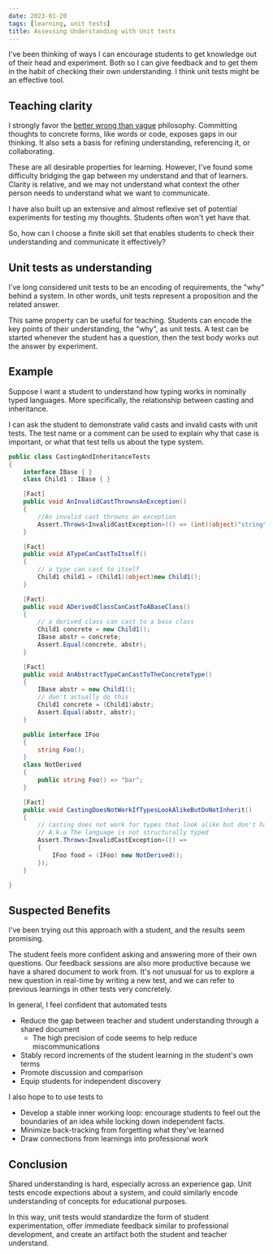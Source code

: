 ```yaml
---
date: 2023-01-20
tags: [learning, unit tests]
title: Assessing Understanding with Unit tests
---
```


I've been thinking of ways I can encourage students to get knowledge out of their head and experiment. Both so I can give feedback and to get them in the habit of checking their own understanding. I think unit tests might be an effective tool.
<!--more-->

## Teaching clarity
I strongly favor the [better wrong than vague](../posts/Whats-Your-Duck-V2/2022-06-16-1-Software-as-Clarity.md) philosophy. Committing thoughts to concrete forms, like words or code, exposes gaps in our thinking. It also sets a basis for refining understanding, referencing it, or collaborating.

These are all desirable properties for learning. However, I've found some difficulty bridging the gap between my understand and that of learners. Clarity is relative, and we may not understand what context the other person needs to understand what we want to communicate. 

I have also built up an extensive and almost reflexive set of potential experiments for testing my thoughts. Students often won't yet have that.

So, how can I choose a finite skill set that enables students to check their understanding and communicate it effectively?

## Unit tests as understanding

I've long considered unit tests to be an encoding of requirements, the "why" behind a system. In other words, unit tests represent a proposition and the related answer.

This same property can be useful for teaching. Students can encode the key points of their understanding, the "why", as unit tests. A test can be started whenever the student has a question, then the test body works out the answer by experiment.

## Example

Suppose I want a student to understand how typing works in nominally typed languages. More specifically, the relationship between casting and inheritance.

I can ask the student to demonstrate valid casts and invalid casts with unit tests. The test name or a comment can be used to explain why that case is important, or what that test tells us about the type system.

```cs
public class CastingAndInheritanceTests
{
    interface IBase { }
    class Child1 : IBase { }

    [Fact]
    public void AnInvalidCastThrownsAnException()
    {
        //An invalid cast throwns an exception
        Assert.Throws<InvalidCastException>(() => (int)(object)"string");
    }

    [Fact]
    public void ATypeCanCastToItself()
    {
        // a type can cast to itself
        Child1 child1 = (Child1)(object)new Child1();
    }

    [Fact]
    public void ADerivedClassCanCastToABaseClass()
    {
        // a derived class can cast to a base class
        Child1 concrete = new Child1();
        IBase abstr = concrete;
        Assert.Equal(concrete, abstr);
    }

    [Fact]
    public void AnAbstractTypeCanCastToTheConcreteType()
    {
        IBase abstr = new Child1();
        // don't actually do this
        Child1 concrete = (Child1)abstr; 
        Assert.Equal(abstr, abstr);
    }

    public interface IFoo
    {
        string Foo();
    }
    class NotDerived
    {
        public string Foo() => "bar";
    }

    [Fact]
    public void CastingDoesNotWorkIfTypesLookAlikeButDoNotInherit()
    {
        // casting does not work for types that look alike but don't have an inheritance relationship
        // A.k.a The language is not structurally typed
        Assert.Throws<InvalidCastException>(() =>
        {
            IFoo food = (IFoo) new NotDerived();
        });
    }

}
```

## Suspected Benefits

I've been trying out this approach with a student, and the results seem promising.

The student feels more confident asking and answering more of their own questions.
Our feedback sessions are also more productive because we have a shared document to work from. It's not unusual for us to explore a new question in real-time by writing a new test, and we can refer to previous learnings in other tests very concretely.

<!-- Unit tests encode expectations, so they encourage students to always keep the goals of a concept in mind. -->

In general, I feel confident that automated tests 
- Reduce the gap between teacher and student understanding through a shared document
  - The high precision of code seems to help reduce miscommunications
- Stably record increments of the student learning in the student's own terms
- Promote discussion and comparison
- Equip students for independent discovery

I also hope to to use tests to 
- Develop a stable inner working loop: encourage students to feel out the boundaries of an idea while locking down independent facts. 
- Minimize back-tracking from forgetting what they've learned
- Draw connections from learnings into professional work

## Conclusion

Shared understanding is hard, especially across an experience gap.
Unit tests encode expections about a system, and could similarly encode understanding of concepts for educational purposes.

In this way, unit tests would standardize the form of student experimentation, offer immediate feedback similar to professional development, and create an artifact both the student and teacher understand.